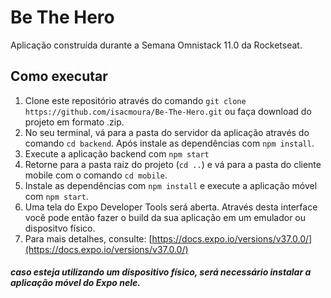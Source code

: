 # Be The Hero
Aplicação construída durante a Semana Omnistack 11.0 da Rocketseat.

## Como executar
1. Clone este repositório através do comando `git clone https://github.com/isacmoura/Be-The-Hero.git` ou faça download do projeto em formato .zip.
2. No seu terminal, vá para a pasta do servidor da aplicação através do comando `cd backend`. Após instale as dependências com `npm install`.
3. Execute a aplicação backend com `npm start`
4. Retorne para a pasta raiz do projeto (`cd ..`) e vá para a pasta do cliente mobile com o comando `cd mobile`.
5. Instale as dependências com `npm install` e execute a aplicação móvel com `npm start`.
7. Uma tela do Expo Developer Tools será aberta. Através desta interface você pode então fazer o build da sua aplicação em um emulador ou dispositvo físico.
8. Para mais detalhes, consulte: [https://docs.expo.io/versions/v37.0.0/](https://docs.expo.io/versions/v37.0.0/)
##### caso esteja utilizando um dispositivo físico, será necessário instalar a aplicação móvel do Expo nele.
